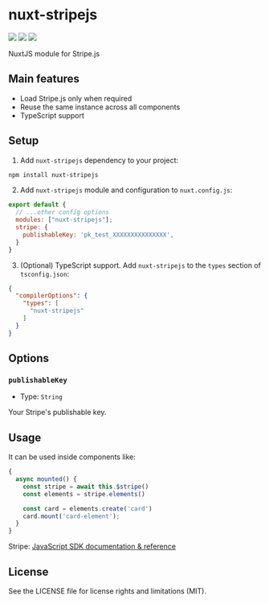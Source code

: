 # nuxt-stripejs

<a href="https://www.npmjs.com/package/nuxt-stripejs"><img src="https://img.shields.io/npm/v/nuxt-stripejs?style=flat-square"></a> <a href="https://www.npmjs.com/package/nuxt-stripejs"><img src="https://img.shields.io/npm/dt/nuxt-stripejs?style=flat-square"></a> <a href="#"><img src="https://img.shields.io/github/license/dogchef-be/nuxt-stripejs?style=flat-square"></a>

NuxtJS module for Stripe.js

## Main features

- Load Stripe.js only when required
- Reuse the same instance across all components
- TypeScript support

## Setup

1. Add `nuxt-stripejs` dependency to your project:

```bash
npm install nuxt-stripejs
```

2. Add `nuxt-stripejs` module and configuration to `nuxt.config.js`:

```js
export default {
  // ...other config options  
  modules: ["nuxt-stripejs"];
  stripe: {
    publishableKey: 'pk_test_XXXXXXXXXXXXXXX',
  }
}
```

3. (Optional) TypeScript support. Add `nuxt-stripejs` to the `types` section of `tsconfig.json`:
```json
{
  "compilerOptions": {
    "types": [
      "nuxt-stripejs"
    ]
  }
}
```

## Options

### `publishableKey`

- Type: `String`

Your Stripe's publishable key.

## Usage

It can be used inside components like:

```js
{
  async mounted() {
    const stripe = await this.$stripe()
    const elements = stripe.elements()

    const card = elements.create('card')
    card.mount('card-element');
  }
}
```

Stripe: [JavaScript SDK documentation & reference](https://stripe.com/docs/js)

## License

See the LICENSE file for license rights and limitations (MIT).
